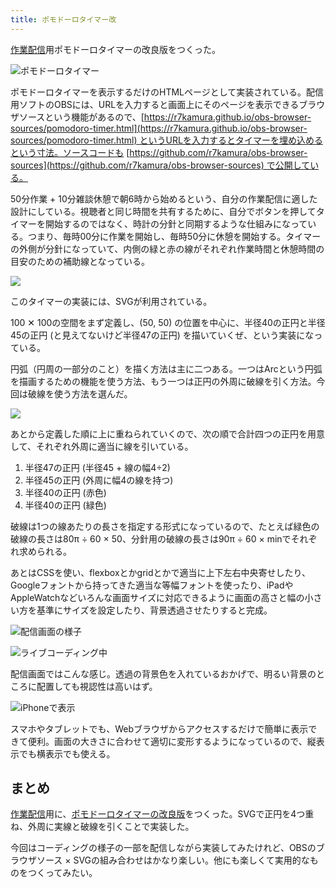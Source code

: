 ```yaml
---
title: ポモドーロタイマー改
---
```

[作業配信](https://www.youtube.com/c/r7kamura)用ポモドーロタイマーの改良版をつくった。

![](https://lh3.googleusercontent.com/docs/AG8NV2Zlv6c5jXgOu447qq2zF10Zyy2KSzVpL_YFiUKeAfUpYJq55DIVX-muRPJ0EcOYDaT2cSpO08ahqv01fpMQS7ers5RaqfjzZqEzvJILPdeV8i8w1bHyj__FY6-z3Rl7N_sQICWihZz3gTeXNd8B0r3WmNz_PDWIu5vS-_fpThZruGhih9xMVxnIFyXvqhxu63jNSGvuv9E6G5c244OFExFNXseChi-h57DV3lUkRhCXkpxeo0JNZoScEyOLMxICX0okz6Fw5Or84Qloe653WS0ydKduZflYEzGAWsSv699Ords7PJsxMSeEgfh55wmkmjWFaGVGTTo5cEjuIn1gsu9RVneRZJFhxjekpI-S01upWIhazqnNg5_xzs0KkcnduH9VSWfyxlFUXSd5TUK6_DlU0FmqPvzet7lhcfr0nobjZLVlt14CRn8_1rY_OM8Z2qS30lMdEtGLY4gsLB5rp2JB5dCzrL3REtJBfsTMxFvLoT0NfEkOWqyBAVy88ik93SzmxVakDIZ-6ek3QcmqmqO-wt--_ajhIBffEYWEY6rsHg7OZe3gJKl6LciTWv3UyrHQn6Zs_06zPr9RUuJrYJ0E2nbC43TvQ_pcAGepam5V0IMePTm3W0ATe44hih72Ayu63DEi0rUwKaRIj4oxFBIFAbwNGSrPVQE_dv-II2IBLN78y77rb9PxBX_E0Y_OxyN9C0kfWFcamTOu0WVxBEOKxFiyHYGyw5cmwdGMt_pdo-ZJoBNKV6hqA9Mvf6RvbuGrrwowdR_Dvr5QDOq_Px5-4HtIuiNeqm6LxwZOwgJZVghTR-qV56k8NeH_lXrCM0a6xQwpRDFnN-fib6e5gAROhCkPFM-cJlp433dWder0TGe7SgGtDgUEjfh-Zc0Br5Ga1R9pqxHPA0ER26DDvKTe_xqFjRimWn2pu_uo8WxVJiBlrFCQ7oXteSeEgjoHUifxGgeNZZPl-a3wc2aAUm_lW3abfXIm7WtD0MhQhxuXh7Z3HTg0LIMiPQzRnpahFfx8tUydj84B5ikasdCBFUrdSTDFjK4fkyHhpEZUTQ8UIBT3hejh3_Rlj6SXCOQbr2HQwPJbTo8O_pl8yeu-7w87TLNnjDEOk7OsdHpyDg9F2LgW0agAs3b8Gs12DueNz3U3Gcme49WZTwE6hNFpCt1KgG-bsxm4IcZ-7sPcSHO-cNcD7MePfsq-Y3w6--bc0ROJHZrt9o4ec0QRy0T7uk3t9WFnXxJDXB9wy8QSbLGfSJcqsw "ポモドーロタイマー")

ポモドーロタイマーを表示するだけのHTMLページとして実装されている。配信用ソフトのOBSには、URLを入力すると画面上にそのページを表示できるブラウザソースという機能があるので、[https://r7kamura.github.io/obs-browser-sources/pomodoro-timer.html](https://r7kamura.github.io/obs-browser-sources/pomodoro-timer.html) というURLを入力するとタイマーを埋め込めるという寸法。ソースコードも [https://github.com/r7kamura/obs-browser-sources](https://github.com/r7kamura/obs-browser-sources) で公開している。

50分作業 + 10分雑談休憩で朝6時から始めるという、自分の作業配信に適した設計にしている。視聴者と同じ時間を共有するために、自分でボタンを押してタイマーを開始するのではなく、時計の分針と同期するような仕組みになっている。つまり、毎時00分に作業を開始し、毎時50分に休憩を開始する。タイマーの外側が分針になっていて、内側の緑と赤の線がそれぞれ作業時間と休憩時間の目安のための補助線となっている。

![](https://lh3.googleusercontent.com/docs/AG8NV2Z3zCmjV2psUpXR0WzWO4wlRLT63bwYtLp0wci6JGOy-Q2P8utrW7IqCC6SuXy7dD2-TK6cruLBaLPoq1P0YAbUS1ky84alHS3WsykuHPjIQu55N1aSArlYNMPvRh3J_4UE5CQP4ihrJxWLynAQGsp2aJjxKuDChnij8dI13tMppUkYnTLisb_0y-xMYGeu71i_1Dwrzlh_ogGcsHo88PLHpxzDxIPRPXwJO2R7y7LiZczVewnmoOM2Gm0tf1krhZzzqloVLGukZ7258VStyI0bc2HRRyfpuP3t78o3EXgML8zADQaQOJfvIvtJ42nz4YmOuXq73RYngzHy7i7WXGBn3IRlK6b4Dbe0p64pi9pmP3pHWoe5yz21J08NvG8922h9CtTKxT1Ys9SeKPOrKD6T-gNQVSFvdnj8mZN5K3FEXTQ6jI-jRAQWtYqejveRg8RnhFCP8CbUH8cq1vaw8LOJstLtccO2I5MuLWILBsjHD8zo1AA4L1JBPXT3bjK5ob6IxhLpZ_xZLIzxYAvt4W5bOGXkEQK2dydT1bJoYsBpFM6CrLIbNO8BI6WrQLOZph-yVS0-GIt35B0WOUU7_WVu0bbOY0HJnSNhyPLc--oAtxhsxOK4k1QQzQ2hhYPWvuHkOQMhCl7nSYiCrO03J4ZvWLrD30atOX_iyUbHtEUVlj4J8sVq9MWDr1E7t3mlunuqucgVaBpMNCB49ZwAMz6_j388-kIgVyA7omY1PnAHhj5--tZyXvTYRmR2T5YHpZYiy0980OHWtLhIuMaU9jBtoJcTmOj7r04MfaeBG4V9dpLlBW3Vk8OaoG_CNMW2hHoXv4nN6GxVTAKa6kALU7hdWRC_z1dedzy-t6297D0UecHKeVOjKudOErn9Ah_v774QVUDOGSVz61Yz93Bi4iV-djzadI03naXO-awd9Dmtx-anl4p80xnOmytt11qy8kMw7M8Flhe9e3U59CKKyLoutcai99MyKF75UvCjtO5qs2VmS4ST5ViH3g17fvWJPlQp9_oA9HwAZoAd449DNxaTeGATozN6LtbyodzOujrP20L8GZAWOcBiokDGggqbGmzDw4aGeU46SgXiU1uRM5Niz5jVfPKVQOEI9IfBb6kJhYyCIQXWHWxbSCDaXKLbOEFypoHSS-9RacsRhQioKqNGSLwk2uk42YVQudzm1ArrXHps9VKhF8Bh98M-JfPGEYwYNQVo_9jwxMGqb44Wh2t0QYJE_Xre1ySjK6aqbb1JuL1Jbg)

このタイマーの実装には、SVGが利用されている。

100 ✕ 100の空間をまず定義し、(50, 50) の位置を中心に、半径40の正円と半径45の正円 (と見えてないけど半径47の正円) を描いていくぜ、という実装になっている。

円弧（円周の一部分のこと）を描く方法は主に二つある。一つはArcという円弧を描画するための機能を使う方法、もう一つは正円の外周に破線を引く方法。今回は破線を使う方法を選んだ。

![](https://lh3.googleusercontent.com/docs/AG8NV2b_yrbO75JOR0LZex4zvw2jsOmFb10cw2NO8zioLza9deD6aM_YPg-hkHAad-aJdhkHE837EJeAyk5hw_Kqoht5oqRv1gyVS9YQOBLxLTy7iP0JgfbtSZCxCKcZBFVLHvUl-Dk8fpmXug2sYMdn6C-HfIR-jPITe4iTBwKDGPImkASvEreBRypYK_MhG7D3kN6C2qB4aAbmffgLJKCMM75xh-qZE2DEgBqyPL_NNeA_fKDHfis2xIXdYlN5j1ZlYwoAgsBxhvvIIqJDvF2yBUxffl5dwp4e6hRuX-G7CPplVk21NxfKCZw2zM_FJi86fyEKkfDQCeYPnJTkmKVzx_xYKofClQso0OtX5I2uJlrd6to9zpad_7_78K-ARkuxRdnHAV-dDFUrdR1Nia-Zwkh224wdIKXE-NXINE5-ydm_WrV-7wWxqNDnrGiPVtY2rXfZxnEh-Lgp23Y5N8bK2DuFDS7fS1VE8c4iCnvuq3_w8fA9yvz1WVtcam7UsR8DTPnEhSmOBhqvihx-8OCBeu6TK0t8itJGbpProqAKkwPDNcajH5KaXWj5SGIQIWlFyCydUohC3v3gHQUSgvM9QYByruKQUpRmaF1kY4StCueRqPUNWNzZhMQwDJeVCzEtTrm3th20mQT1Qccuo-2hoivv3NuQlLDFVNJciyCYiXAgs75WQTpagUPLGKeXLxeR459yeFt8Aw6TzJuVotAHwen-5F4Iigyy6twU6cem5eAdBglsmKhX8dzgKY1NrFPJmKbYvFgCjDGqrodfcB51sLS9CeMn95MjAw-db71rMkUXEjk7584MvH8DBI2ac0L3mkiVgwqJe4aDto_cBny4mVeSLqzqGEDAd0adLqE4OP2pB0B5-P_2INqvW8Fn8ely7HhWlcNb6l_W1S5k_QExothGtWTHCnPjg4DVMxuP2VU5sdDRerFymP1g-pt-qSMHfMKlPRPmPkDLGaRxyIQYZc8dXHW5ITz1sASDq0zrq_mF6X_kRBFj2nZSPBq86MZayOQ9_DCX570-ddArz-UyXyIoobzY2rPxZqApYDmYb20MkjmXKFjNhTjI_U3GEimcD_qzTe8tbBY5pA8_TDhhs0PWZY9jt-V0Nqqq36O5igG53eXr_D_XVUpC-OQGXrTFw0EbIDQw_6V9I8WY0tNrAVO09B34VQ3ttUvTTEwdoBm7kAERZpXjFOa5CeVNDkDip_dnxAqdN8OStA6ZHXQQybXx0plTupleTWhMp3OXU8o2bFqVhg)

あとから定義した順に上に重ねられていくので、次の順で合計四つの正円を用意して、それぞれ外周に適当に線を引いている。

1.  半径47の正円 (半径45 + 線の幅4÷2)
2.  半径45の正円 (外周に幅4の線を持つ)
3.  半径40の正円 (赤色)
4.  半径40の正円 (緑色)

破線は1つの線あたりの長さを指定する形式になっているので、たとえば緑色の破線の長さは80π ÷ 60 × 50、分針用の破線の長さは90π ÷ 60 × minでそれぞれ求められる。

あとはCSSを使い、flexboxとかgridとかで適当に上下左右中央寄せしたり、Googleフォントから持ってきた適当な等幅フォントを使ったり、iPadやAppleWatchなどいろんな画面サイズに対応できるように画面の高さと幅の小さい方を基準にサイズを設定したり、背景透過させたりすると完成。

![](https://lh3.googleusercontent.com/docs/AG8NV2Y9HkQPjmvo8jGcNOXZXZtTHfosbV2OQDGQsCxvxu1YGzoA3YYtFF9vj2A8yCNmR2NoF-HXBJsErgVp66mKWuJo-ovN965cuy_4qNdez-praMQc_aReGDUM90tGPuCTEdLRt2SVo8krvImhDvI_JRWAY1to8A8uv3o7bTP2dqEBlPDtORWAv-6V8Jz5K4RQR-jnyCcs4CHa12fmBKaCAmVj_vjIdd-TErUmeW5oSIrA36NPWdQ6xzsB1y_YqYvxetff_rnBgrjJcq6V2GZXeDh4j_U52k9SIpSmAyqrjtPydPjY8d2vBQgBT9_eKHVvKx9vpItoY9V918XizWcrpWNFm7ZcBoSfjqFgVwjDQdvZLutTN1TUShrh_OeTn-YG0KZY5QD9J_kQlR7mAout5twRL9tKQa6Y60b_qwpUrtPQmqBVDLsD5JVTrgGk3b1ftoyKPyXYcRGp-ErKzStWPGL82hU5TEugs9mbfKA_DgeHYckpqeTunPOVX6mClGztxnUH7jsoKQhuJM3uVVfAbGnGimJSlN87TwzYlZVs7ws0RBKwKazTGQBHPebVLKLmZdrSHPyYt0fSvlDvY4YJpkvjo4AiN6Vd333KBdPCo1x96yCkO3Cv4EMseBrUVzo_g7lKJawrn81lCAehOS8tTGOQMxeQNQbAynbXn2Yyl5xb1vbOTJzp73tic3OQXOFZX_dRNim9zPg50dp4aGiijxnnBFO64fOqM_FAFxj-pei7uKta2wq6NaOf8pWOPaagGRBWbw5s__eY8Yxud_IKGO8rC1Hqk2JowspLXwMuISrhLU3GIVpkj31KaRnn6_xXhweMJDakANXDdMHrLn5C73dwxg4_XJSCC0G33RI-CK2WML_KOIRTDD6KjWqr5SqAltRVPNk-srQVBGIwdm-dVqTV32_MAIPD5DIAo8R0UzK-8UqVykbBtGGfnUYKkQAqHjNwUmombGIGQ-cpi67ky1KmAP1rqsd7SkjUnXAB2eUFJnwbflmGiRra0539EL5EQ0qp1DNRPIb0pm31i5r5zZWUKOSMG4gMgVkN4P4_6KyPucMsSeE7jm0Kn13s4co3UsituJHBXKElIrp9TqZuvQgGfi-9L4B4Kr8CM9yDUohK35FHGucGms3_--Qul08mQcW1fo_uUISq6Qd5UzKTQkvpxMNegPTyHhTdhMUXyUHc5bqzoK9sGQ8t_cY-_rOvIaglS3KLNQuakDXcm4A6SJ0V1eKOf3HBqd9kf9673c0o5XJVQw "配信画面の様子")

![](https://lh3.googleusercontent.com/docs/AG8NV2ZyxbwEF47SOrwwjyJsBDOfzxbsR_BJSfQ8pD8gXuY8sCIDx-HNYZtg-KDvbHuYev92cU1Pcascl5fvZ-x26X6tYmx97wcagUEHnBJtzUJ7EWU_-8LXm0UmZXXFyhqx1_tsnk4fkiNrPRCSV3-DX51TGVAGWzIxWHvMhFoOIgkr_R3MVWtBfdLr_CfdFeJ0BVnDJj825NWVRSRZlPYafbbJKRGaUH5UpLNqUhlJjUXYk-oHAFZS4WKhHjmjMUCIyOpmolsS6R6r51PcskwIUXdclo4yxfhnYQ8oXYJRLHYkpfySMXXOyh3QW-EyQehfuVsO8tZ_wMHIO4hWNfOUvX111dCsSvUYzwWtQvGiRkgxM0GIjVZsEPAhGDF8BmDiGZzAzHah3uX6pPcYOyrrg0bEvJovSwuK88moZ4Nx0Br1D5i9zTrh1Vq-0ANhyQu2Slt0Jt1z4gNBRHqBbIK2Vh40hGYvMgeSXGX7n2dAYFrGCeOl81kbtpGUkbhYAOqrLupt2cb1C5nOnvyzTMYzbeSxY6SE7mFTExllX2fqUH5WenghZwRQb2ZiLEBgXaHeR7U6w1Ne7df7cOMECZR_1IcqXtKhvOrXnGL8Qe-fY2DEnDu0HDim6QZiR0vCX9VZx-z3tgK-LeKu7XYQcYv5ORd376eVOh5Kt94Ol0OhN6Aw6UJko-pA3AB-vNWcvF5oOhD6-gv8OCSH_BtMcWvk_pwIymAlRWuBXltoNPGDQBYGArbBWQhcYKZtaLDBQmvk85Ez52oXlOdzoxWqw3Ve5-Rxv6pZxgpbrnaMj5Y4T-dibs0aqbPaf81jup4ryAv-cXcmcaJDUrlQnLxqOv6oTnnqNE749aH9htzTPJGRSaWfesJhR0Zqizg4rDQsE2-wgUwEqiJZAgWlFxmbsxoiVbE-p55OxpnJM40mtWczGCC50ZejgK1PRQ_wxCmkRA93SHBYJZ1s6NS_ea_fJh7fPVlvzyzNgkqRwBKescRlosLz4Hk6yeN7Se_FxYjPQGLd_N3UvyqAcgdB6xFjwudQ6tilwZDgOo8DWmYq-PjRwpSqMSvAJOK3fvoS2uAjNq5hJvRe-Gq_CFwmOnIPmePGyIpht-eruJ8jL0MM66xfeGbSvCm7ZzX05kRsPx0Sfp65UZ4ymzYiJ6nm0rinW_cwwo5nrmjNpNokBH5wuvSw4VHaXhv_qJ5cDj5qDuUVsms7lIfSdcO8yRe-wV_LaYne-uhVPQKbkmIRLeuXpSIttX-g_eN24A "ライブコーディング中")

配信画面ではこんな感じ。透過の背景色を入れているおかげで、明るい背景のところに配置しても視認性は高いはず。

![](https://lh3.googleusercontent.com/docs/AG8NV2bHEN-F5x15_UQvJ2kFnB_OTXoe_wz6Rl7t5kNJsoMzohSWDf7aicUguL96WqyVMrWxzc9NVvjwZ9uhJdUBgMyhtu-aejJp5Z2CjfejuDqyKEkd9_meI58bBqC51gywpOaaXK-4HxrCVBYACIJbR3959-8WcR049lcf3i7mZ2ZRacHdvjQk-UdIgM1EyF7HuhOvzqKoBlRG871-gTljq4m9bUd5fnKqKXfrTjuRy_1hHYdTDSlkW3H6TM28dSEWxHlyTFt1v_LBaz4Cj-mPHnijDjmkW1Xr1y5jHIaA5ey_HsMQZyGyFJsyPfONttqPUllIdeK4prwiuv5myOjHZDfEyQyICDY3fvMRxGWkZvhzM25cqL6-T6BgmUgBWtg_fQnGkICj7YpvbXhXrCBPmnPLLVpywtl3dbQnSfSrJwNApfcnScNVLro19Fc0JMDwQScxxfoQGNe49MqM0KyyX3GzMyr_tWzl9bNL-5ab2Y57chK1wM_eIY1MzCEbwFhhoDNHNNKa2PW5QJcjkY2Vr7s6cKgfZNzy_CskMhTcEblz8HCoOM-ZmeM2f8xOn3awydnYbYj3zkrOuHEfzRNTztchJ_0KTFPVLBzp-P4zneyM7ei_FofxhuSn6gZYCD2HwRQrlwEYw27ngk6MJaUhUx4rbfz99_siuy7rGcyuj5dhicR1w7IsPyN-EbXbzZ2Vds3pdfbKCyAglSB-F8D2c9CjQRfSQrEOz_crQoBRJeFHP0NWcmyHEY6-5Lz_ztMBKpmqeKVCtgitDNUmamLlxxg_ryNjcnHgDNSB0uXtzStZwDCXnb0KuQOdgyOsIk8grWjWLNtJN6imtyQrzlPL5MWuTO48ewhPP1p-HYHTo8j20FhWroPVTDVVUFGTbYGxE0uWhDScSQF_TgfH-lxDVTjJVsH04_jmopG26Rf6RORnn_rO93YS6YUXX3ctfl7o4oPukfvx8Lm8MRIcHJ7TJmE3Q4eKnF6EwTlR6MeQSlTBHhM1xzd5UHTeDRqf7fk_ngMHWdFdnyxQKMX1rQvjDYwmLKH-ikCybF9rsXIcttyj5FRAnEOxwfkkli-hMVbh95tlryjo8U4mZljUDGuKSCuQsTx0w94AgSi8Nmm6HNBQfcnd6Yweu4akto0uxcjaw_7RBVi9sigQYMgaSMnZdDd8-9DYBkLNpUurg2ZkTbnz91payZWEYbWPtBZwxZXOdyd8yMuesX3k0ZzNISt1cEihvFeIwO7RsKAcvcPnCnkrffOEGg "iPhoneで表示")

スマホやタブレットでも、Webブラウザからアクセスするだけで簡単に表示できて便利。画面の大きさに合わせて適切に変形するようになっているので、縦表示でも横表示でも使える。

まとめ
---

[作業配信](https://www.youtube.com/c/r7kamura)用に、[ポモドーロタイマーの改良版](https://github.com/r7kamura/obs-browser-sources)をつくった。SVGで正円を4つ重ね、外周に実線と破線を引くことで実装した。

今回はコーディングの様子の一部を配信しながら実装してみたけれど、OBSのブラウザソース × SVGの組み合わせはかなり楽しい。他にも楽しくて実用的なものをつくってみたい。
